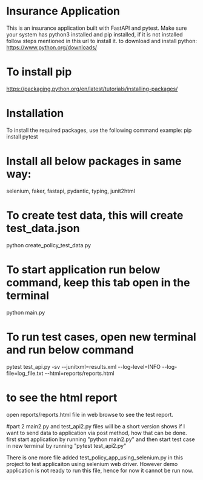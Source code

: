 # Insurance Application

This is an insurance application built with FastAPI and pytest.
Make sure your system has python3 installed and pip installed, if it is not installed follow steps mentioned in this url to install it.
to download and install python:
https://www.python.org/downloads/

# To install pip
https://packaging.python.org/en/latest/tutorials/installing-packages/

# Installation
To install the required packages, use the following command example:
pip install pytest

# Install all below packages in same way:
selenium, faker, fastapi, pydantic, typing, junit2html

# To create test data, this will create test_data.json
python create_policy_test_data.py

# To start application run below command, keep this tab open in the terminal
python main.py

# To run test cases, open new terminal and run below command
pytest test_api.py -sv --junitxml=results.xml --log-level=INFO --log-file=log_file.txt --html=reports/reports.html

# to see the html report
open reports/reports.html file in web browse to see the test report.

#part 2 
main2.py and test_api2.py files will be a short version shows if I want to send data to application via post method, how that can be done.
first start application by running "python main2.py" and then start test case in new terminal by running "pytest test_api2.py"

There is one more file added test_policy_app_using_selenium.py in this project to test applicaiton using selenium web driver.
However demo application is not ready to run this file, hence for now it cannot be run now.


